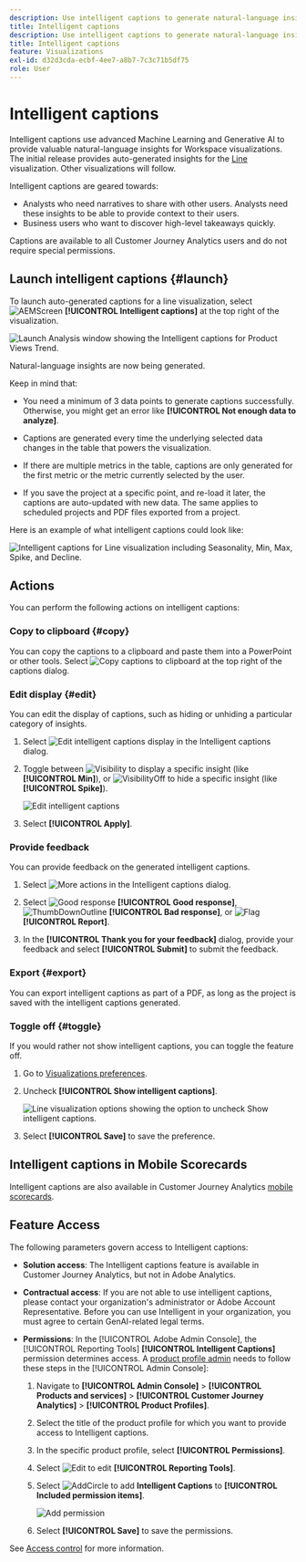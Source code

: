 ```yaml
---
description: Use intelligent captions to generate natural-language insights to surface trends within visualizations.
title: Intelligent captions
description: Use intelligent captions to generate natural-language insights to surface trends quickly within visualizations.
title: Intelligent captions
feature: Visualizations
exl-id: d32d3cda-ecbf-4ee7-a8b7-7c3c71b5df75
role: User
---
```

# Intelligent captions

Intelligent captions use advanced Machine Learning and Generative AI to provide valuable natural-language insights for Workspace visualizations. The initial release provides auto-generated insights for the [Line](line.md) visualization. Other visualizations will follow. 

Intelligent captions are geared towards:

* Analysts who need narratives to share with other users. Analysts need these insights to be able to provide context to their users.
* Business users who want to discover high-level takeaways quickly.

Captions are available to all Customer Journey Analytics users and do not require special permissions. 

## Launch intelligent captions {#launch}

To launch auto-generated captions for a line visualization, select ![AEMScreen](/help/assets/icons/AI.svg) **[!UICONTROL Intelligent captions]** at the top right of the visualization.

![Launch Analysis window showing the Intelligent captions for Product Views Trend. ](assets/intell-caps-1.png)

Natural-language insights are now being generated. 

Keep in mind that:

* You need a minimum of 3 data points to generate captions successfully. Otherwise, you might get an error like **[!UICONTROL Not enough data to analyze]**.

* Captions are generated every time the underlying selected data changes in the table that powers the visualization. 

* If there are multiple metrics in the table, captions are only generated for the first metric or the metric currently selected by the user.

* If you save the project at a specific point, and re-load it later, the captions are auto-updated with new data. The same applies to scheduled projects and PDF files exported from a project.

Here is an example of what intelligent captions could look like:

![Intelligent captions for Line visualization including Seasonality, Min, Max, Spike, and Decline.](assets/captions.png)

## Actions

You can perform the following actions on intelligent captions:

### Copy to clipboard {#copy}

You can copy the captions to a clipboard and paste them into a PowerPoint or other tools. Select ![Copy captions to clipboard](/help/assets/icons/Copy.svg) at the top right of the captions dialog.

### Edit display {#edit}

You can edit the display of captions, such as hiding or unhiding a particular category of insights. 

1. Select ![Edit intelligent captions display](/help/assets/icons/EditInLight.svg) in the Intelligent captions dialog.

1. Toggle between ![Visibility](/help/assets/icons/Visibility.svg) to display a specific insight (like **[!UICONTROL Min]**), or ![VisibilityOff](/help/assets/icons/VisibilityOff.svg) to hide a specific insight (like **[!UICONTROL Spike]**).

   ![Edit intelligent captions](assets/edit-intelligent-captions.png)

1. Select **[!UICONTROL Apply]**.


### Provide feedback

You can provide feedback on the generated intelligent captions.

1. Select ![More actions](/help/assets/icons/More.svg) in the Intelligent captions dialog.

1. Select ![Good response](/help/assets/icons/ThumbUpOutline.svg) **[!UICONTROL Good response]**, ![ThumbDownOutline](/help/assets/icons/ThumbDownOutline.svg) **[!UICONTROL Bad response]**, or ![Flag](/help/assets/icons/Flag.svg) **[!UICONTROL Report]**.

1. In the **[!UICONTROL Thank you for your feedback]** dialog, provide your feedback and select **[!UICONTROL Submit]** to submit the feedback.

### Export {#export}

You can export intelligent captions as part of a PDF, as long as the project is saved with the intelligent captions generated.

### Toggle off {#toggle}

If you would rather not show intelligent captions, you can toggle the feature off. 

1. Go to [Visualizations preferences](/help/analysis-workspace/user-preferences.md#visualizations-preferences).
1. Uncheck **[!UICONTROL Show intelligent captions]**.

   ![Line visualization options showing the option to uncheck Show intelligent captions.](assets/toggle-captions.png)

1. Select **[!UICONTROL Save]** to save the preference.


## Intelligent captions in Mobile Scorecards

Intelligent captions are also available in Customer Journey Analytics [mobile scorecards](https://experienceleague.adobe.com/en/docs/analytics-platform/using/cja-dashboards/manage-scorecard#captions).

## Feature Access

The following parameters govern access to Intelligent captions:

* **Solution access**: The Intelligent captions feature is available in Customer Journey Analytics, but not in Adobe Analytics.

* **Contractual access**: If you are not able to use intelligent captions, please contact your organization's administrator or Adobe Account Representative. Before you can use Intelligent in your organization, you must agree to certain GenAI-related legal terms.

* **Permissions**: In the [!UICONTROL Adobe Admin Console], the [!UICONTROL Reporting Tools] **[!UICONTROL Intelligent Captions]** permission determines access. A [product profile admin](https://helpx.adobe.com/enterprise/using/manage-product-profiles.html) needs to follow these steps in the [!UICONTROL Admin Console]:
   1. Navigate to **[!UICONTROL Admin Console]** > **[!UICONTROL Products and services]** > **[!UICONTROL Customer Journey Analytics]** > **[!UICONTROL Product Profiles]**.
   1. Select the title of the product profile for which you want to provide access to Intelligent captions.
   1. In the specific product profile, select **[!UICONTROL Permissions]**.
   1. Select ![Edit](/help/assets/icons/Edit.svg) to edit **[!UICONTROL Reporting Tools]**.
   1. Select ![AddCircle](/help/assets/icons/AddCircle.svg) to add **Intelligent Captions** to **[!UICONTROL Included permission items]**.

      ![Add permission](./assets/intelligent-captions-permissions.png)

   1. Select **[!UICONTROL Save]** to save the permissions.

See [Access control](/help/technotes/access-control.md#access-control) for more information.
